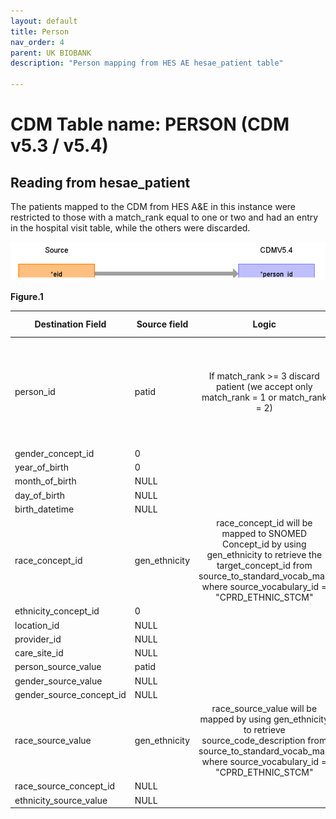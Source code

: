 ```yaml
---
layout: default
title: Person
nav_order: 4
parent: UK BIOBANK
description: "Person mapping from HES AE hesae_patient table"

---
```


# CDM Table name: PERSON (CDM v5.3 / v5.4)

## Reading from hesae_patient

The patients mapped to the CDM from HES A&E in this instance were restricted to those with a match_rank equal to one or two and had an entry in the hospital visit table, while the others were discarded.



![](images/image2.png)

**Figure.1**

| Destination Field | Source field | Logic | Comment field |
| --- | --- | :---: | --- |
| person_id | patid |  	If match_rank >= 3 discard patient (we accept only match_rank = 1 or match_rank = 2)|  Data like gender, year_of_birth, location_id, Care_site_id comes from AURUM/GOLD as the data are linked to them.|
| gender_concept_id | 0 | | |
| year_of_birth | 0 | | |
| month_of_birth |NULL |  | |
| day_of_birth |NULL  |  |  |
| birth_datetime |NULL  |  |  |
| race_concept_id | gen_ethnicity |race_concept_id will be mapped to SNOMED Concept_id by using gen_ethnicity to retrieve the target_concept_id from source_to_standard_vocab_map where source_vocabulary_id = "CPRD_ETHNIC_STCM" | |
| ethnicity_concept_id | 0 |  |   |
| location_id |NULL  |  |  |
| provider_id |NULL  |  |  |
| care_site_id |NULL | |  |
| person_source_value | patid |  |  |
| gender_source_value |NULL |  | |
| gender_source_concept_id |NULL  |  |  |
| race_source_value | gen_ethnicity|race_source_value will be mapped by using gen_ethnicity to retrieve source_code_description from source_to_standard_vocab_map where source_vocabulary_id = "CPRD_ETHNIC_STCM" | |
| race_source_concept_id | NULL | |
| ethnicity_source_value | NULL |  |  | 
